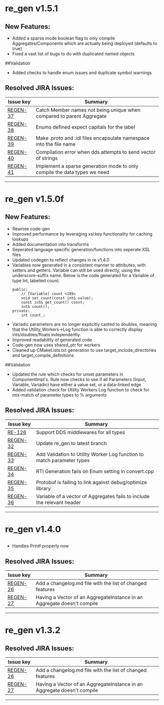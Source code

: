 # re_gen v1.5.1

## New Features:
* Added a sparse mode boolean flag to only compile Aggregates/Components which are actually being deployed (defaults to true)
* Fixed a vast list of bugs to do with duplicated named objects

##Validation
* Added checks to handle enum issues and duplicate symbol warnings


## Resolved JIRA Issues:
| Issue key | Summary|
| --- | --- |
| [REGEN-37](https://cdit-ma.atlassian.net/browse/REGEN-37) | Catch Member names not being unique when compared to parent Aggregate |
| [REGEN-38](https://cdit-ma.atlassian.net/browse/REGEN-38) | Enums defined expect capitals for the label |
| [REGEN-39](https://cdit-ma.atlassian.net/browse/REGEN-39) | Make .proto and .idl files encapsulate namespace into the file name |
| [REGEN-40](https://cdit-ma.atlassian.net/browse/REGEN-40) | Compilation error when dds attempts to send vector of strings |
| [REGEN-41](https://cdit-ma.atlassian.net/browse/REGEN-41) | Implement a sparse generation mode to only compile the data types we need |

---

# re_gen v1.5.0f

## New Features:
* Rewrote code-gen
* Improved performance by leveraging xsl:key functionality for caching lookups
* Added documentation into transforms
* Seperated language specific generation/functions into seperate XSL files
* Updated codegen to reflect changes in re v1.4.0
* Variables now generated in a consistent manner to attributes, with setters and getters. Variable can still be used directly, using the underscore-suffix name. Below is the code generated for a Variable of type Int, labelled count.
    ```
    public:
        // [Variable] count <189>
        void set_count(const int& value);
        const int& get_count() const;
        int& count();
    private:
        int count_;
    ```
* Variadic parameters are no longer explicitly casted to doubles, meaning that the Utility_Workers->Log function is able to correctly display ints/doubles/floats independently.
* Improved readability of generated code
* Code-gen now uses shared_ptr for workers
* Cleaned up CMakeLists.txt generation to use target_include_directories and target_compile_definitions


##Validation
* Updated the rule which checks for unset parameters in ComponentImpl's. Rule now checks to see if all Parameters (Input, Variable, Variadic) have either a value set, or a data-linked edge
* Added validation check for Utility Workers Log function to check for mix-match of parameter types to % arguments


## Resolved JIRA Issues:
| Issue key | Summary|
| --- | --- |
| [RE-126](https://cdit-ma.atlassian.net/browse/RE-126) | Support DDS middlewares for all types|
| [REGEN-32](https://cdit-ma.atlassian.net/browse/REGEN-32) | Update re_gen to latest branch |
| [REGEN-33](https://cdit-ma.atlassian.net/browse/REGEN-33) | Add Validation to Utility Worker Log function to match parameter types |
| [REGEN-34](https://cdit-ma.atlassian.net/browse/REGEN-34) | RTI Generation fails on Enum setting in convert.cpp |
| [REGEN-35](https://cdit-ma.atlassian.net/browse/REGEN-35) | Protobuf is failing to link against debug/optimize library |
| [REGEN-36](https://cdit-ma.atlassian.net/browse/REGEN-36) | Variable of a vector of Aggregates fails to include the relevant header |

---

# re_gen v1.4.0

## 
* Handles Printf properly now


## Resolved JIRA Issues:
| Issue key | Summary|
| --- | --- |
| [REGEN-26](https://cdit-ma.atlassian.net/browse/REGEN-26) | Add a changelog.md file with the list of changed features |
| [REGEN-27](https://cdit-ma.atlassian.net/browse/REGEN-27) | Having a Vector of an AggregateInstance in an Aggregate doesn't compile |

---

# re_gen v1.3.2

## Resolved JIRA Issues:
| Issue key | Summary|
| --- | --- |
| [REGEN-26](https://cdit-ma.atlassian.net/browse/REGEN-26) | Add a changelog.md file with the list of changed features |
| [REGEN-27](https://cdit-ma.atlassian.net/browse/REGEN-27) | Having a Vector of an AggregateInstance in an Aggregate doesn't compile |

---